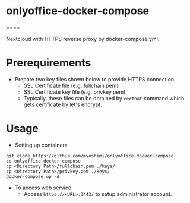 # onlyoffice-docker-compose

====

Nextcloud with HTTPS reverse proxy by docker-compose.yml.

# Prerequirements

* Prepare two key files shown below to provide HTTPS connection.
    * SSL Certificate file (e.g. fullchain.pem)
    * SSL Certificate key file (e.g. privkey.pem)
    * Typically, these files can be obtained by ```certbot``` command which gets certificate by let's encrypt.

# Usage

* Setting up containers

```
git clone https://github.com/myoshimi/onlyoffice-docker-compose
cd onlyoffice-docker-compose
cp <Directory Path>/fullchain.pem ./keys/
cp <Directory Path>/privkey.pem ./keys/
docker-compose up -d
```

* To access web service
    * Access ```https://<URL>:3443/``` to setup administrator account.


